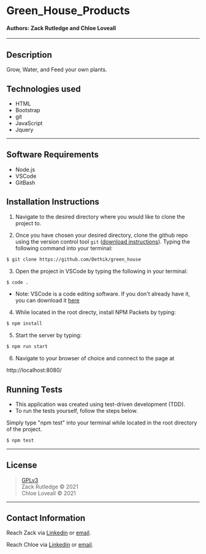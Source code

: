 # Green_House_Products
#### **Authors: Zack Rutledge and Chloe Loveall**
* * *

## Description

Grow, Water, and Feed your own plants.

## Technologies used

* HTML
* Bootstrap
* git
* JavaScript
* Jquery


* * *
## Software Requirements
* Node.js
* VSCode
* GitBash

## Installation Instructions
1. Navigate to the desired directory where you would like to clone the project to.

2. Once you have chosen your desired directory, clone the github repo using the version control tool `git` (<a href="https://www.learnhowtoprogram.com/introduction-to-programming/getting-started-with-intro-to-programming/git-and-github">download instructions</a>). Typing the following command into your terminal:
```bash
$ git clone https://github.com/Dethik/green_house
```
3. Open the project in VSCode by typing the following in your terminal:

``` bash
$ code .
```
* Note: VSCode is a code editing software. If you don't already have it, you can download it <a href="https://code.visualstudio.com/">here</a>

4. While located in the root directy, install NPM Packets by typing:

``` bash
$ npm install
```

5. Start the server by typing:

``` bash
$ npm run start
```

6. Navigate to your browser of choice and connect to the page at

http://localhost:8080/


## Running Tests
* This application was created using test-driven development (TDD).
* To run the tests yourself, follow the steps below.

Simply type "npm test" into your terminal while located in the root directory of the project.
``` bash
$ npm test
```
* * *

## License
> [GPLv3](https://choosealicense.com/licenses/gpl-3.0/)\
> Zack Rutledge &copy; 2021 <br>
> Chloe Loveall &copy; 2021

* * *

## Contact Information

Reach Zack via <a href="https://www.linkedin.com/in/zack-rutledge762/" target="_blank">Linkedin</a> or <a href="thorgrim88@gmail.com" target="_blank">email</a></li>.

Reach Chloe via <a href="https://www.linkedin.com/in/chloeloveall/" target="_blank">Linkedin</a> or <a href="chloeloveall@protonmail.com" target="_blank">email</a></li>.
